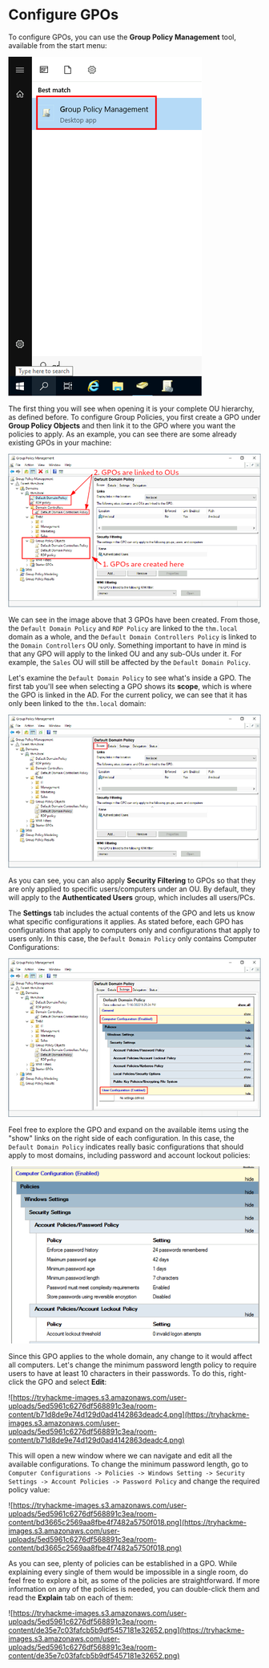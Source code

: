 # Configure GPOs

To configure GPOs, you can use the **Group Policy Management** tool, available from the start menu:

![Untitled](Untitled.png)

The first thing you will see when opening it is your complete OU 
hierarchy, as defined before. To configure Group Policies, you first 
create a GPO under **Group Policy Objects** and then link 
it to the GPO where you want the policies to apply. As an example, you 
can see there are some already existing GPOs in your machine:

![Untitled](Untitled%201.png)

We can see in the image above that 3 GPOs have been created. From those, the `Default Domain Policy` and `RDP Policy` are linked to the `thm.local` domain as a whole, and the `Default Domain Controllers Policy` is linked to the `Domain Controllers`
 OU only. Something important to have in mind is that any GPO will apply
 to the linked OU and any sub-OUs under it. For example, the `Sales` OU will still be affected by the `Default Domain Policy`.

Let's examine the `Default Domain Policy` to see what's inside a GPO. The first tab you'll see when selecting a GPO shows its **scope**, which is where the GPO is linked in the AD. For the current policy, we can see that it has only been linked to the `thm.local` domain:

![Untitled](Untitled%202.png)

As you can see, you can also apply **Security Filtering** to GPOs so that they are only applied to specific users/computers under an OU. By default, they will apply to the **Authenticated Users** group, which includes all users/PCs.

The **Settings** tab includes the actual contents of the
 GPO and lets us know what specific configurations it applies. As stated
 before, each GPO has configurations that apply to computers only and 
configurations that apply to users only. In this case, the `Default Domain Policy` only contains Computer Configurations:

![Untitled](Untitled%203.png)

Feel free to explore the GPO and expand on the available items using the
 "show" links on the right side of each configuration. In this case, the
 `Default Domain Policy`
 indicates really basic configurations that should apply to most domains, including password and account lockout policies:

![Untitled](Untitled%204.png)

Since this GPO applies to the whole domain, any change to it would 
affect all computers. Let's change the minimum password length policy to
 require users to have at least 10 characters in their passwords. To do 
this, right-click the GPO and select **Edit**:

![https://tryhackme-images.s3.amazonaws.com/user-uploads/5ed5961c6276df568891c3ea/room-content/b71d8de9e74d129d0ad4142863deadc4.png](https://tryhackme-images.s3.amazonaws.com/user-uploads/5ed5961c6276df568891c3ea/room-content/b71d8de9e74d129d0ad4142863deadc4.png)

This will open a new window where we can navigate and edit all the 
available configurations. To change the minimum password length, go to `Computer
 Configurations -> Policies -> Windows Setting -> Security 
Settings -> Account Policies -> Password Policy` and change the required policy value:

![https://tryhackme-images.s3.amazonaws.com/user-uploads/5ed5961c6276df568891c3ea/room-content/bd3665c2569aa8fbe4f7482a5750f018.png](https://tryhackme-images.s3.amazonaws.com/user-uploads/5ed5961c6276df568891c3ea/room-content/bd3665c2569aa8fbe4f7482a5750f018.png)

As you can see, plenty of policies can be established in a GPO. While
 explaining every single of them would be impossible in a single room, 
do feel free to explore a bit, as some of the policies are 
straightforward. If more information on any of the policies is needed, 
you can double-click them and read the **Explain** tab on each of them:

![https://tryhackme-images.s3.amazonaws.com/user-uploads/5ed5961c6276df568891c3ea/room-content/de35e7c03fafcb5b9df5457181e32652.png](https://tryhackme-images.s3.amazonaws.com/user-uploads/5ed5961c6276df568891c3ea/room-content/de35e7c03fafcb5b9df5457181e32652.png)